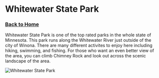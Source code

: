 # Whitewater State Park
### [Back to Home](https://colehagen15.github.io/Winona/)
Whitewater State Park is one of the top rated parks in the whole state of Minnesota. This park runs along the Whitewater River just outside of the city of Winona. There are many different activites to enjoy here including hiking, swimming, and fishing. For those who want an even better view of the area, you can climb Chimney Rock and look out across the scenic landscape of the area. 
&nbsp;

![Whitewater State Park](https://www.planetware.com/photos-large/USMN/minnesota-altura-whitewater-state-park-whitewater-river.jpg)
